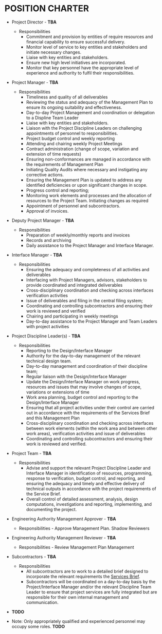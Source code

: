 # POSITION CHARTER

* Project Director - **TBA**
  * Responsibilities
    * Commitment and provision by entities of require resources and financial capability to ensure successful delivery.
    * Monitor level of service to key entities and stakeholders and initiate necessary changes.
    * Liaise with key entities and stakeholders.
    * Ensure new high level initiatives are incorporated.
    * Monitor that key personnel have the appropriate level of experience and authority to fulfil their responsibilities.
* Project Manager - **TBA**
  * Responsibilities
    * Timeliness and quality of all deliverables
    * Reviewing the status and adequacy of the Management Plan to ensure its ongoing suitability and effectiveness.
    * Day-to-day Project Management and coordination or delegation to a Displine Team Leader
    * Liaise with key entities and stakeholders.
    * Liaison with the Project Discipline Leaders on challenging appointments of personnel to responsibilities.
    * Project budget control and weekly reporting
    * Attending and chairing weekly Project Meetings
    * Contract administration (change of scope, variation and extension of time requests)
    * Ensuring non-conformances are managed in accordance with the requirements of Management Plan
    * Initiating Quality Audits where necessary and instigating any corrective actions.
    * Ensuring the Management Plan is updated to address any identified deficiencies or upon significant changes in scope.
    * Progress control and reporting;
    * Monitoring work elements and processes and the allocation of resources to the Project Team. Initiating changes as required
    * Appointment of personnel and subcontractors.
    * Approval of invoices.

* Deputy Project Manager - **TBA**
  * Responsibilities
    * Preparation of weekly/monthly reports and invoices
    * Records and archiving
    * Daily assistance to the Project Manager and Interface Manager.

* Interface Manager - **TBA**
  * Responsibilities
    * Ensuring the adequacy and completeness of all activities and deliverables
    * Interfacing with Project Managers, advisors, stakeholders to provide coordinated and integrated deliverables
    * Cross-disciplinary coordination and checking across interfaces verification activities
    * Issue of
  deliverables and filing in the central filing system;
    * Coordinating and controlling subcontractors and ensuring their work is reviewed and verified
    * Chairing and participating in weekly meetings
    * Day-to-day assistance to the Project Manager and Team Leaders with project activities

* Project Discipline Leader(s) - **TBA**
  * Responsibilities
    * Reporting to the Design/Interface Manager
    * Authority for the day-to-day management of the relevant technical design team. 
    * Day-to-day management and coordination of their discipline team;
    * Regular liaison with the Design/Interface Manager
    * Update the Design/Interface Manager on work progress, resources and issues that may involve changes of scope, variations or extensions of time
    * Work area planning, budget control and reporting to the Design/Interface Manager
    * Ensuring that all project activities under their control are carried out in accordance with the requirements of the Services Brief and this Management Plan
    * Cross-disciplinary coordination and checking across interfaces between work elements (within the work area and between other work areas), verification activities and issue of deliverables
    * Coordinating and controlling subcontractors and ensuring their work is reviewed and verified.

* Project Team - **TBA**
  * Responsibilities
    * Advise and support the relevant Project Discipline Leader and Interface Manager in identification of resources, programming, response to verification, budget control, and reporting, and ensuring the adequacy and timely and effective delivery of technical outputs in accordance with the project requirements of the Service Brief.
    * Overall control of detailed assessment, analysis, design computations, investigations and reporting, implementing, and documenting the project.

* Engineering Authority Management Approver - **TBA**
  * Responsibilities - Approve Management Plan. Shadow Reviewers

* Engineering Authority Management Reviewer - **TBA**
  * Responsibilities - Review Management Plan Management

* Subcontractors - **TBA**
  * Responsibilities
    * All subcontractors are to work to a detailed brief designed to incorporate the relevant requirements the [Services Brief](./SERVICES_BRIEF.md).
    * Subcontractors will be coordinated on a day-to-day basis by the Project/Interface Manager and/or the relevant Discipline Team Leader to ensure that project services are fully integrated but are responsible for their own internal management and communication.

* **TODO**

* Note: Only appropriately qualified and experienced personnel may occupy some roles. **TODO**
